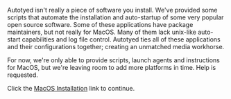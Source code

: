 Autotyed isn't really a piece of software you install. We've provided some scripts
that automate the installation and auto-startup of some very popular open source
software. Some of these applications have package maintainers, but not really
for MacOS. Many of them lack unix-like auto-start capabilities and log file control.
Autotyed ties all of these applications and their configurations together; creating
an unmatched media workhorse.

For now, we're only able to provide scripts, launch agents and instructions for
MacOS, but we're leaving room to add more platforms in time. Help is requested.

Click the [MacOS Installation](Autotyed-Installation-MacOS) link to continue.
